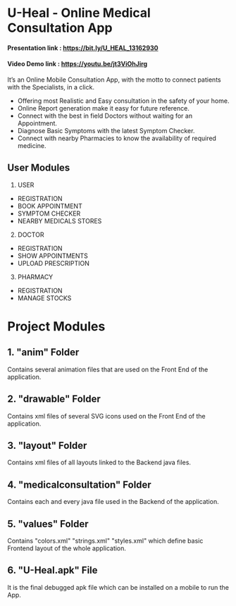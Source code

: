 # U-Heal - Online Medical Consultation App

#### Presentation link : https://bit.ly/U_HEAL_13162930

#### Video Demo link : https://youtu.be/jt3ViOhJirg


It’s an Online Mobile Consultation App, with the motto to connect patients with the Specialists, in a click.

- Offering most Realistic and Easy consultation in the safety of your home.
- Online Report generation make it easy for future reference.
- Connect with the best in field Doctors without waiting for an Appointment.
- Diagnose Basic Symptoms with the latest Symptom Checker.
- Connect with nearby Pharmacies to know the availability of required medicine.

## User Modules
1. USER 
- REGISTRATION
- BOOK APPOINTMENT
- SYMPTOM CHECKER
- NEARBY MEDICALS STORES

2. DOCTOR
- REGISTRATION
- SHOW APPOINTMENTS
- UPLOAD PRESCRIPTION 

3. PHARMACY
- REGISTRATION
- MANAGE STOCKS

# Project Modules

## 1. "anim" Folder
Contains several animation files that are used on the Front End of the application.

## 2. "drawable" Folder
Contains xml files of several SVG icons used on the Front End of the application.

## 3. "layout" Folder
Contains xml files of all layouts linked to the Backend java files.

## 4. "medicalconsultation" Folder
Contains each and every java file used in the Backend of the application.

## 5. "values" Folder
Contains "colors.xml" "strings.xml" "styles.xml" which define basic Frontend layout of the whole application.

## 6. "U-Heal.apk" File
It is the final debugged apk file which can be installed on a mobile to run the App.
